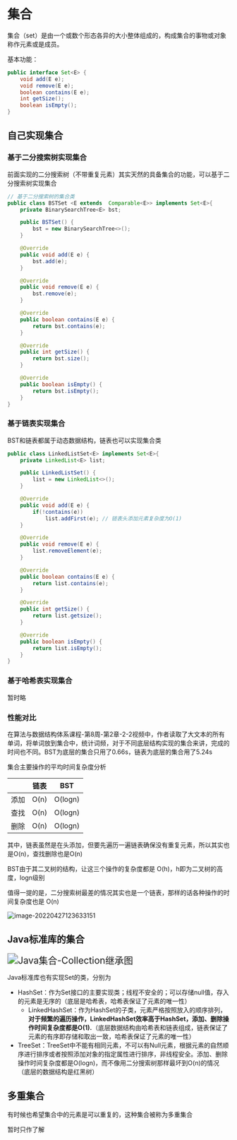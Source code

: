 # 集合

集合（set）是由一个或数个形态各异的大小整体组成的，构成集合的事物或对象称作元素或是成员。

基本功能：

```Java
public interface Set<E> {
    void add(E e);
    void remove(E e);
    boolean contains(E e);
    int getSize();
    boolean isEmpty();
}
```





## 自己实现集合

### 基于二分搜索树实现集合

前面实现的二分搜索树（不带重复元素）其实天然的具备集合的功能，可以基于二分搜索树实现集合

```Java
// 基于二分搜索树的集合类
public class BSTSet <E extends  Comparable<E>> implements Set<E>{
    private BinarySearchTree<E> bst;

    public BSTSet() {
        bst = new BinarySearchTree<>();
    }

    @Override
    public void add(E e) {
        bst.add(e);
    }

    @Override
    public void remove(E e) {
        bst.remove(e);
    }

    @Override
    public boolean contains(E e) {
        return bst.contains(e);
    }

    @Override
    public int getSize() {
        return bst.size();
    }

    @Override
    public boolean isEmpty() {
        return bst.isEmpty();
    }
}
```





### 基于链表实现集合

BST和链表都属于动态数据结构，链表也可以实现集合类

```Java
public class LinkedListSet<E> implements Set<E>{
    private LinkedList<E> list;

    public LinkedListSet() {
        list = new LinkedList<>();
    }

    @Override
    public void add(E e) {
        if(!contains(e))
            list.addFirst(e); // 链表头添加元素复杂度为O(1)
    }

    @Override
    public void remove(E e) {
        list.removeElement(e);
    }

    @Override
    public boolean contains(E e) {
        return list.contains(e);
    }

    @Override
    public int getSize() {
        return list.getsize();
    }

    @Override
    public boolean isEmpty() {
        return list.isEmpty();
    }
}
```





### 基于哈希表实现集合

暂时略



### 性能对比

在算法与数据结构体系课程-第8周-第2章-2-2视频中，作者读取了大文本的所有单词，将单词放到集合中，统计词频，对于不同底层结构实现的集合来讲，完成的时间也不同。BST为底层的集合只用了0.66s，链表为底层的集合用了5.24s

集合主要操作的平均时间复杂度分析

|      | 链表 | BST     |
| ---- | ---- | ------- |
| 添加 | O(n) | O(logn) |
| 查找 | O(n) | O(logn) |
| 删除 | O(n) | O(logn) |

其中，链表虽然是在头添加，但要先遍历一遍链表确保没有重复元素，所以其实也是O(n)，查找删除也是O(n)

BST由于其二叉树的结构，让这三个操作的复杂度都是  O(h)，h即为二叉树的高度，logn级别

值得一提的是，二分搜索树最差的情况其实也是一个链表，那样的话各种操作的时间复杂度也是  O(n)

![image-20220427123633151](https://jswanyu-1309100582.cos.ap-shanghai.myqcloud.com/picgo/DataStructure%20and%20Algorithm/%E4%BA%8C%E5%8F%89%E6%A0%91-%E4%BA%8C%E5%88%86%E6%90%9C%E7%B4%A2%E6%A0%91%E7%9A%84%E6%9C%80%E5%9D%8F%E6%83%85%E5%86%B5.png)







## Java标准库的集合

<img src="https://jswanyu-1309100582.cos.ap-shanghai.myqcloud.com/picgo/Java/Java%20SE/Java%E9%9B%86%E5%90%88-Collection%E7%BB%A7%E6%89%BF%E5%9B%BE.png" alt="Java集合-Collection继承图" style="zoom:150%;" />

Java标准库也有实现Set的类，分别为

* HashSet：作为Set接口的主要实现类；线程不安全的；可以存储null值，存入的元素是无序的（底层是哈希表，哈希表保证了元素的唯一性）
    * LinkedHashSet：作为HashSet的子类，元素严格按照放入的顺序排列，**对于频繁的遍历操作，LinkedHashSet效率高于HashSet，添加、删除操作时间复杂度都是O(1).**（底层数据结构由哈希表和链表组成，链表保证了元素的有序即存储和取出一致，哈希表保证了元素的唯一性）
* TreeSet：TreeSet中不能有相同元素，不可以有Null元素，根据元素的自然顺序进行排序或者按照添加对象的指定属性进行排序，非线程安全。添加、删除操作时间复杂度都是O(logn)，而不像用二分搜索树那样最坏到O(n)的情况（底层的数据结构是红黑树）





## 多重集合

有时候也希望集合中的元素是可以重复的，这种集合被称为多重集合

暂时只作了解



